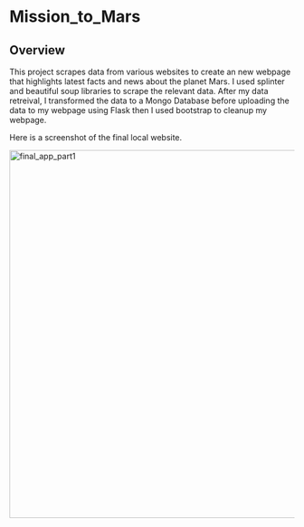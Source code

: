 # Mission_to_Mars

## Overview
This project scrapes data from various websites to create an new webpage that highlights latest facts and news about the planet Mars. I used splinter and beautiful soup libraries to scrape the relevant data. After my data retreival, I transformed the data to a Mongo Database before uploading the data to my webpage using Flask then I used bootstrap to cleanup my webpage. 

Here is a screenshot of the final local website.

<img width="650" alt="final_app_part1" src="https://user-images.githubusercontent.com/67808057/167072068-72fcaa09-8c6e-4b33-a3a0-075cc40515dd.png">


